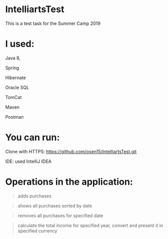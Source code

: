 # IntelliartsTest
This is a test task for the Summer Camp 2019
# I used:
Java 8,

Spring

Hibernate

Oracle SQL

TomCat

Maven

Postman
# You can run:
Clone with HTTPS: https://github.com/osen15/IntelliartsTest.git

IDE: used IntelliJ IDEA
# Operations in the application:
>adds purchases

>shows all purchases sorted by date

>removes all purchases for specified date

>calculate the total income for specified year, convert and present it in specified currency

